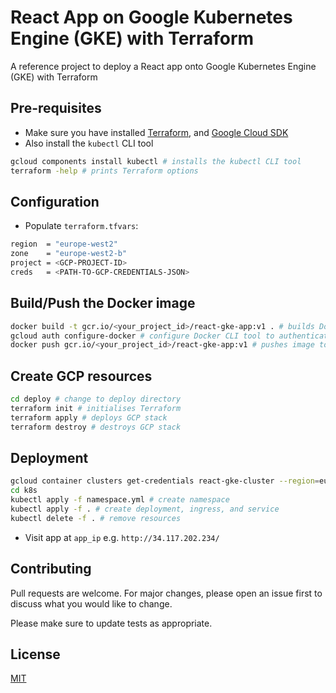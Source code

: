 # React App on Google Kubernetes Engine (GKE) with Terraform

A reference project to deploy a React app onto Google Kubernetes Engine (GKE) with Terraform

## Pre-requisites

- Make sure you have installed [Terraform](https://learn.hashicorp.com/tutorials/terraform/install-cli), and [Google Cloud SDK](https://cloud.google.com/sdk/docs/install)
- Also install the `kubectl` CLI tool

```bash
gcloud components install kubectl # installs the kubectl CLI tool
terraform -help # prints Terraform options
```

## Configuration

- Populate `terraform.tfvars`:

```bash
region  = "europe-west2"
zone    = "europe-west2-b"
project = <GCP-PROJECT-ID>
creds   = <PATH-TO-GCP-CREDENTIALS-JSON>
```

## Build/Push the Docker image

```bash
docker build -t gcr.io/<your_project_id>/react-gke-app:v1 . # builds Docker image
gcloud auth configure-docker # configure Docker CLI tool to authenticate with Container Registry
docker push gcr.io/<your_project_id>/react-gke-app:v1 # pushes image to Container Registry!
```

## Create GCP resources

```bash
cd deploy # change to deploy directory
terraform init # initialises Terraform
terraform apply # deploys GCP stack
terraform destroy # destroys GCP stack
```

## Deployment

```bash
gcloud container clusters get-credentials react-gke-cluster --region=europe-west2 # updates a kubeconfig file with appropriate credentials
cd k8s
kubectl apply -f namespace.yml # create namespace
kubectl apply -f . # create deployment, ingress, and service
kubectl delete -f . # remove resources
```

- Visit app at `app_ip` e.g. `http://34.117.202.234/`

## Contributing

Pull requests are welcome. For major changes, please open an issue first to discuss what you would like to change.

Please make sure to update tests as appropriate.

## License

[MIT](https://choosealicense.com/licenses/mit/)
